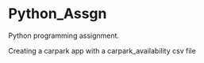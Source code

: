 # Python_Assgn

Python programming assignment.

Creating a carpark app with a carpark_availability csv file
